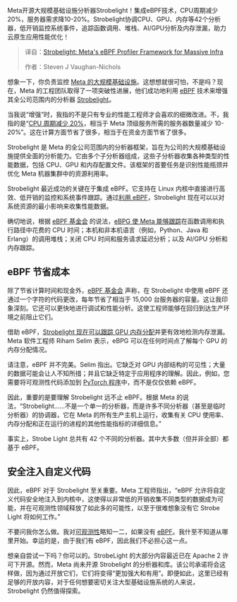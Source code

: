 <!--
title: Strobelight：Meta用于大规模基础设施的eBPF分析器框架
cover: https://cdn.thenewstack.io/media/2025/03/f405a7c5-strobelight.jpg
summary: Meta开源大规模基础设施分析器Strobelight！集成eBPF技术，CPU周期减少20%，服务器需求降10-20%。Strobelight协调CPU、GPU、内存等42个分析器，低开销监控系统事件，追踪函数调用、堆栈、AI/GPU分析及内存泄漏，助力云原生应用性能优化！
-->

Meta开源大规模基础设施分析器Strobelight！集成eBPF技术，CPU周期减少20%，服务器需求降10-20%。Strobelight协调CPU、GPU、内存等42个分析器，低开销监控系统事件，追踪函数调用、堆栈、AI/GPU分析及内存泄漏，助力云原生应用性能优化！

> 译自：[Strobelight: Meta's eBPF Profiler Framework for Massive Infra](https://thenewstack.io/strobelight-metas-ebpf-profiler-framework-for-massive-infra/)
> 
> 作者：Steven J Vaughan-Nichols

想象一下，你负责监控 [Meta 的大规模基础设施](https://thenewstack.io/how-meta-is-reinforcing-its-global-network-for-ai-traffic/)。这想想就很可怕，不是吗？现在，Meta 的工程团队取得了一项突破性进展，他们成功地利用 [eBPF](https://thenewstack.io/what-is-ebpf/) 技术来增强其全公司范围内的分析器 [Strobelight](https://engineering.fb.com/2025/01/21/production-engineering/strobelight-a-profiling-service-built-on-open-source-technology/)。

当我说“增强”时，我指的不是只有专业的性能工程师才会喜欢的细微改进。不，我指的是“[CPU 周期减少 20%](https://ebpf.foundation/case-study-metas-strobelight-leverages-ebpf-to-reduce-cpu-cycles-and-server-demands-by-up-to-20/)，相当于 Meta 顶级服务所需的服务器数量减少 10-20%”。这在计算方面节省了很多，相当于在资金方面节省了很多。

Strobelight 是 Meta 的全公司范围内的分析器框架，旨在为公司的大规模基础设施提供全面的分析能力。它由多个子分析器组成，这些子分析器收集各种类型的性能数据，包括 CPU、GPU 和内存配置文件。该框架的首要任务是识别性能瓶颈并优化 Meta 机器集群中的资源利用率。

Strobelight 最近成功的关键在于集成 eBPF。它支持在 Linux 内核中直接进行高效、低开销的监控和系统事件跟踪。通过[利用 eBPF](https://thenewstack.io/bytedance-to-network-a-million-containers-with-netkit/)，Strobelight 现在可以以对系统资源的最小影响来收集性能数据。

确切地说，根据 [eBPF 基金会](https://ebpf.foundation/) 的说法，[eBPG 使 Meta 能够跟踪](https://ebpf.foundation/case-study-metas-strobelight-leverages-ebpf-to-reduce-cpu-cycles-and-server-demands-by-up-to-20/)在函数调用和执行路径中花费的 CPU 时间；本机和非本机语言（例如，Python、Java 和 Erlang）的调用堆栈；关闭 CPU 时间和服务请求延迟分析；以及 AI/GPU 分析和内存跟踪。

## eBPF 节省成本

除了节省计算时间和现金外，[eBPF 基金会](https://ebpf.foundation/) 声称，在 Strobelight 中使用 eBPF 还通过一个字符的代码更改，每年节省了相当于 15,000 台服务器的容量。这让我印象深刻。它还可以更快地进行调试和性能分析。这使工程师能够在回归到达生产环境之前阻止它们。

借助 eBPF，[Strobelight 现在可以跟踪 GPU 内存分配](https://www.youtube.com/watch?v=5xAghByteYc)并更有效地检测内存泄漏。Meta 软件工程师 Riham Selim 表示，eBPG 可以在任何时间点了解每个 GPU 的内存分配情况。

请注意，eBPF 并不完美。Selim 指出。它缺乏对 GPU 内部结构的可见性；大量的数据可能会让人不知所措；并且它缺乏特定于应用程序的理解。因此，例如，您需要将可观测性代码添加到 [PyTorch 程序](https://thenewstack.io/official-pytorch-documentary-revisits-its-past-and-its-future/)中，而不是仅仅依赖 eBPF。

因此，重要的是要理解 Strobelight 远不止 eBPF。根据 Meta 的说法，“Strobelight……不是一个单一的分析器，而是许多不同分析器（甚至是临时分析器）的协调器，它在 Meta 的所有生产主机上运行，收集有关 CPU 使用率、内存分配和正在运行的进程的其他性能指标的详细信息。”

事实上，Strobe Light 总共有 42 个不同的分析器。其中大多数（但并非全部）都基于 eBPF。

## 安全注入自定义代码

因此，eBPF 对于 Strobelight 至关重要。Meta 工程师指出，“eBPF 允许将自定义代码安全地注入到内核中，这使得以非常低的开销收集不同类型的数据成为可能，并在可观测性领域释放了如此多的可能性，以至于很难想象没有它 Strobe Light 将如何工作。”

不要问我你怎么做。我对[可观测性](https://thenewstack.io/observability/)略知一二，如果没有 [eBPF](https://thenewstack.io/ebpf/)。我什至不知道从哪里开始。幸运的是，由于我们有 eBPF，因此我们不必担心这一点。

想亲自尝试一下吗？你可以的。StrobeLight 的大部分内容最近已在 Apache 2 许可下开源。然而，Meta 尚未开源 Strobelight 的分析器和库。该公司承诺将会这样做，因为通过开放它们，它们将变得“更加强大和有用”。即便如此，这里已经有足够的开放内容，对于任何想要密切关注大型基础设施系统的人来说，Strobelight 仍然值得探索。